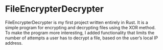 # FileEncrypterDecrypter

FileEncrypterDecrypter is my first project written entirely in Rust. It is a simple program for encrypting and decrypting files using the XOR method. To make the program more interesting, I added functionality that limits the number of attempts a user has to decrypt a file, based on the user’s local IP address.
